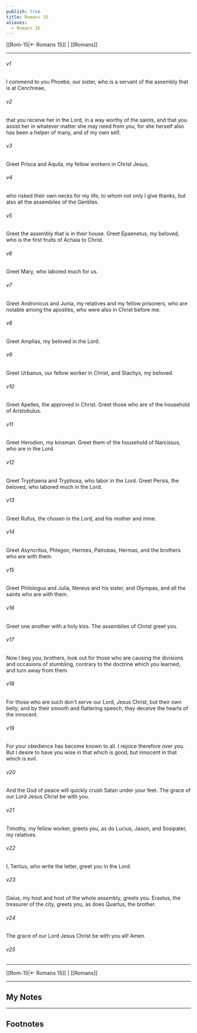 ```yaml
---
publish: true
title: Romans 16
aliases:
  - Romans 16
---
```


[[Rom-15|← Romans 15]] | [[Romans]]
***



###### v1 
I commend to you Phoebe, our sister, who is a servant of the assembly that is at Cenchreae, 

###### v2 
that you receive her in the Lord, in a way worthy of the saints, and that you assist her in whatever matter she may need from you, for she herself also has been a helper of many, and of my own self. 

###### v3 
Greet Prisca and Aquila, my fellow workers in Christ Jesus, 

###### v4 
who risked their own necks for my life, to whom not only I give thanks, but also all the assemblies of the Gentiles. 

###### v5 
Greet the assembly that is in their house. Greet Epaenetus, my beloved, who is the first fruits of Achaia to Christ. 

###### v6 
Greet Mary, who labored much for us. 

###### v7 
Greet Andronicus and Junia, my relatives and my fellow prisoners, who are notable among the apostles, who were also in Christ before me. 

###### v8 
Greet Amplias, my beloved in the Lord. 

###### v9 
Greet Urbanus, our fellow worker in Christ, and Stachys, my beloved. 

###### v10 
Greet Apelles, the approved in Christ. Greet those who are of the household of Aristobulus. 

###### v11 
Greet Herodion, my kinsman. Greet them of the household of Narcissus, who are in the Lord. 

###### v12 
Greet Tryphaena and Tryphosa, who labor in the Lord. Greet Persis, the beloved, who labored much in the Lord. 

###### v13 
Greet Rufus, the chosen in the Lord, and his mother and mine. 

###### v14 
Greet Asyncritus, Phlegon, Hermes, Patrobas, Hermas, and the brothers who are with them. 

###### v15 
Greet Philologus and Julia, Nereus and his sister, and Olympas, and all the saints who are with them. 

###### v16 
Greet one another with a holy kiss. The assemblies of Christ greet you. 

###### v17 
Now I beg you, brothers, look out for those who are causing the divisions and occasions of stumbling, contrary to the doctrine which you learned, and turn away from them. 

###### v18 
For those who are such don't serve our Lord, Jesus Christ, but their own belly; and by their smooth and flattering speech, they deceive the hearts of the innocent. 

###### v19 
For your obedience has become known to all. I rejoice therefore over you. But I desire to have you wise in that which is good, but innocent in that which is evil. 

###### v20 
And the God of peace will quickly crush Satan under your feet. The grace of our Lord Jesus Christ be with you. 

###### v21 
Timothy, my fellow worker, greets you, as do Lucius, Jason, and Sosipater, my relatives. 

###### v22 
I, Tertius, who write the letter, greet you in the Lord. 

###### v23 
Gaius, my host and host of the whole assembly, greets you. Erastus, the treasurer of the city, greets you, as does Quartus, the brother. 

###### v24 
The grace of our Lord Jesus Christ be with you all! Amen. 

###### v25


***
[[Rom-15|← Romans 15]] | [[Romans]]

---
## My Notes

---
## Footnotes